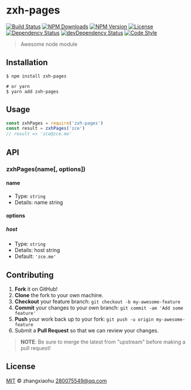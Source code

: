 # zxh-pages

[![Build Status][travis-image]][travis-url]
[![NPM Downloads][downloads-image]][downloads-url]
[![NPM Version][version-image]][version-url]
[![License][license-image]][license-url]
[![Dependency Status][dependency-image]][dependency-url]
[![devDependency Status][devdependency-image]][devdependency-url]
[![Code Style][style-image]][style-url]

> Awesome node module

## Installation

```shell
$ npm install zxh-pages

# or yarn
$ yarn add zxh-pages
```

## Usage

<!-- TODO: Introduction of API use -->

```javascript
const zxhPages = require('zxh-pages')
const result = zxhPages('zce')
// result => 'zce@zce.me'
```

## API

<!-- TODO: Introduction of API -->

### zxhPages(name[, options])

#### name

- Type: `string`
- Details: name string

#### options

##### host

- Type: `string`
- Details: host string
- Default: `'zce.me'`

## Contributing

1. **Fork** it on GitHub!
2. **Clone** the fork to your own machine.
3. **Checkout** your feature branch: `git checkout -b my-awesome-feature`
4. **Commit** your changes to your own branch: `git commit -am 'Add some feature'`
5. **Push** your work back up to your fork: `git push -u origin my-awesome-feature`
6. Submit a **Pull Request** so that we can review your changes.

> **NOTE**: Be sure to merge the latest from "upstream" before making a pull request!

## License

[MIT](LICENSE) &copy; zhangxiaohu <280075549@qq.com>



[travis-image]: https://img.shields.io/travis/maxiaozhang/zxh-pages/master.svg
[travis-url]: https://travis-ci.org/maxiaozhang/zxh-pages
[downloads-image]: https://img.shields.io/npm/dm/zxh-pages.svg
[downloads-url]: https://npmjs.org/package/zxh-pages
[version-image]: https://img.shields.io/npm/v/zxh-pages.svg
[version-url]: https://npmjs.org/package/zxh-pages
[license-image]: https://img.shields.io/github/license/maxiaozhang/zxh-pages.svg
[license-url]: https://github.com/maxiaozhang/zxh-pages/blob/master/LICENSE
[dependency-image]: https://img.shields.io/david/maxiaozhang/zxh-pages.svg
[dependency-url]: https://david-dm.org/maxiaozhang/zxh-pages
[devdependency-image]: https://img.shields.io/david/dev/maxiaozhang/zxh-pages.svg
[devdependency-url]: https://david-dm.org/maxiaozhang/zxh-pages?type=dev
[style-image]: https://img.shields.io/badge/code_style-standard-brightgreen.svg
[style-url]: https://standardjs.com
